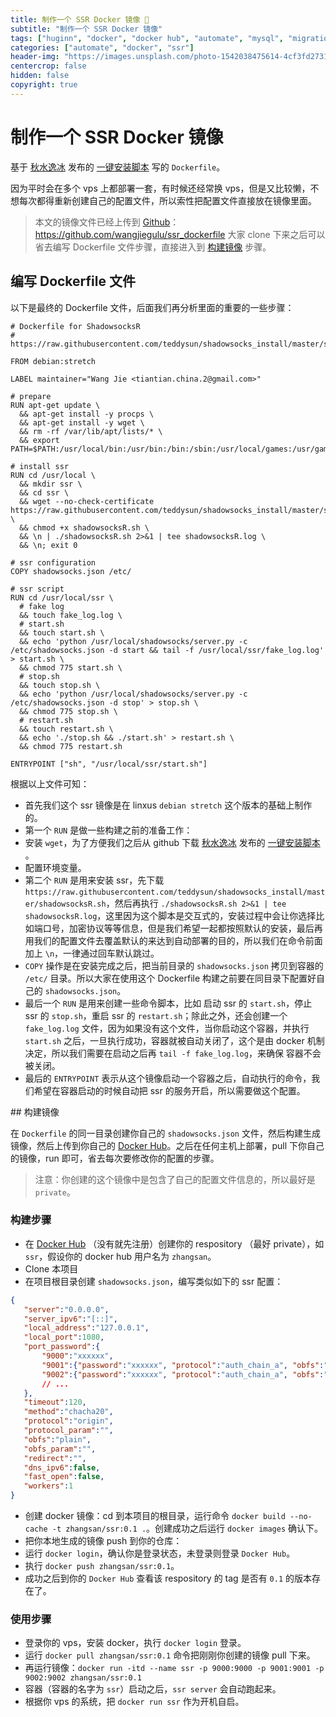 ```yaml
---
title: 制作一个 SSR Docker 镜像 🚀
subtitle: "制作一个 SSR Docker 镜像"
tags: ["huginn", "docker", "docker hub", "automate", "mysql", "migration", "shadowsocks", "shadowsocksr", "ss", "ssr"]
categories: ["automate", "docker", "ssr"]
header-img: "https://images.unsplash.com/photo-1542038475614-4cf3fd273167?ixlib=rb-0.3.5&ixid=eyJhcHBfaWQiOjEyMDd9&s=69b7455cdf7f43f3fbaf7cc0aecae92c&auto=format&fit=crop&w=2228&q=80"
centercrop: false
hidden: false
copyright: true
---
```


# 制作一个 SSR Docker 镜像

基于 [秋水逸冰](https://github.com/teddysun/shadowsocks_install) 发布的 [一键安装脚本](https://raw.githubusercontent.com/teddysun/shadowsocks_install/master/shadowsocksR.sh) 写的 `Dockerfile`。

因为平时会在多个 vps 上都部署一套，有时候还经常换 vps，但是又比较懒，不想每次都得重新创建自己的配置文件，所以索性把配置文件直接放在镜像里面。

> 本文的镜像文件已经上传到 [Github](https://github.com/wangjiegulu/ssr_dockerfile)：
> https://github.com/wangjiegulu/ssr_dockerfile
> 大家 clone 下来之后可以省去编写 Dockerfile 文件步骤，直接进入到 [构建镜像](#build_image) 步骤。

## 编写 Dockerfile 文件

以下是最终的 Dockerfile 文件，后面我们再分析里面的重要的一些步骤：

```docker
# Dockerfile for ShadowsocksR
# https://raw.githubusercontent.com/teddysun/shadowsocks_install/master/shadowsocksR.sh

FROM debian:stretch

LABEL maintainer="Wang Jie <tiantian.china.2@gmail.com>"

# prepare
RUN apt-get update \
  && apt-get install -y procps \
  && apt-get install -y wget \
  && rm -rf /var/lib/apt/lists/* \
  && export PATH=$PATH:/usr/local/bin:/usr/bin:/bin:/sbin:/usr/local/games:/usr/games

# install ssr
RUN cd /usr/local \
  && mkdir ssr \
  && cd ssr \
  && wget --no-check-certificate https://raw.githubusercontent.com/teddysun/shadowsocks_install/master/shadowsocksR.sh \
  && chmod +x shadowsocksR.sh \
  && \n | ./shadowsocksR.sh 2>&1 | tee shadowsocksR.log \
  && \n; exit 0

# ssr configuration
COPY shadowsocks.json /etc/

# ssr script
RUN cd /usr/local/ssr \
  # fake log
  && touch fake_log.log \
  # start.sh
  && touch start.sh \
  && echo 'python /usr/local/shadowsocks/server.py -c /etc/shadowsocks.json -d start && tail -f /usr/local/ssr/fake_log.log' > start.sh \
  && chmod 775 start.sh \
  # stop.sh
  && touch stop.sh \
  && echo 'python /usr/local/shadowsocks/server.py -c /etc/shadowsocks.json -d stop' > stop.sh \
  && chmod 775 stop.sh \
  # restart.sh
  && touch restart.sh \
  && echo './stop.sh && ./start.sh' > restart.sh \
  && chmod 775 restart.sh

ENTRYPOINT ["sh", "/usr/local/ssr/start.sh"]
```

根据以上文件可知：

- 首先我们这个 ssr 镜像是在 linxus `debian stretch` 这个版本的基础上制作的。
- 第一个 `RUN` 是做一些构建之前的准备工作：
 - 安装 `wget`，为了方便我们之后从 github 下载 [秋水逸冰](https://github.com/teddysun/shadowsocks_install) 发布的 [一键安装脚本](https://raw.githubusercontent.com/teddysun/shadowsocks_install/master/shadowsocksR.sh) 。
 - 配置环境变量。
- 第二个 `RUN` 是用来安装 ssr，先下载 `https://raw.githubusercontent.com/teddysun/shadowsocks_install/master/shadowsocksR.sh`，然后再执行 `./shadowsocksR.sh 2>&1 | tee shadowsocksR.log`，这里因为这个脚本是交互式的，安装过程中会让你选择比如端口号，加密协议等等信息，但是我们希望一起都按照默认的安装，最后再用我们的配置文件去覆盖默认的来达到自动部署的目的，所以我们在命令前面加上 `\n`，一律通过回车默认跳过。
- `COPY` 操作是在安装完成之后，把当前目录的 `shadowsocks.json` 拷贝到容器的 `/etc/` 目录。所以大家在使用这个 Dockerfile 构建之前要在同目录下配置好自己的 `shadowsocks.json`。
- 最后一个 `RUN` 是用来创建一些命令脚本，比如 启动 ssr 的 `start.sh`，停止 ssr 的 `stop.sh`，重启 ssr 的 `restart.sh`；除此之外，还会创建一个 `fake_log.log` 文件，因为如果没有这个文件，当你启动这个容器，并执行 `start.sh` 之后，一旦执行成功，容器就被自动关闭了，这个是由 docker 机制决定，所以我们需要在启动之后再 `tail -f fake_log.log`，来确保 容器不会被关闭。
- 最后的 `ENTRYPOINT` 表示从这个镜像启动一个容器之后，自动执行的命令，我们希望在容器启动的时候自动把 ssr 的服务开启，所以需要做这个配置。



<span id="build_image"/>
## 构建镜像

在 `Dockerfile` 的同一目录创建你自己的 `shadowsocks.json` 文件，然后构建生成镜像，然后上传到你自己的 [Docker Hub](https://hub.docker.com/)。之后在任何主机上部署，pull 下你自己的镜像，run 即可，省去每次要修改你的配置的步骤。

> 注意：你创建的这个镜像中是包含了自己的配置文件信息的，所以最好是 `private`。

### 构建步骤

- 在 [Docker Hub](https://hub.docker.com/) （没有就先注册）创建你的 respository （最好 private），如 `ssr`，假设你的 docker hub 用户名为 `zhangsan`。
- Clone 本项目
- 在项目根目录创建 `shadowsocks.json`，编写类似如下的 ssr 配置：
 
 ```json
 {
    "server":"0.0.0.0",
    "server_ipv6":"[::]",
    "local_address":"127.0.0.1",
    "local_port":1080,
    "port_password":{
        "9000":"xxxxxx",
        "9001":{"password":"xxxxxx", "protocol":"auth_chain_a", "obfs":"tls1.2_ticket_auth", "obfs_param":""},
        "9002":{"password":"xxxxxx", "protocol":"auth_chain_a", "obfs":"tls1.2_ticket_auth", "obfs_param":""}
        // ...
    },
    "timeout":120,
    "method":"chacha20",
    "protocol":"origin",
    "protocol_param":"",
    "obfs":"plain",
    "obfs_param":"",
    "redirect":"",
    "dns_ipv6":false,
    "fast_open":false,
    "workers":1
 }
 ```
 
- 创建 docker 镜像：cd 到本项目的根目录，运行命令 `docker build --no-cache -t zhangsan/ssr:0.1 .`。创建成功之后运行 `docker images` 确认下。
- 把你本地生成的镜像 push 到你的仓库：
 - 运行 `docker login`，确认你是登录状态，未登录则登录 `Docker Hub`。
 - 执行 `docker push zhangsan/ssr:0.1`。
 - 成功之后到你的 `Docker Hub` 查看该 respository 的 tag 是否有 `0.1` 的版本存在了。

### 使用步骤

- 登录你的 vps，安装 docker，执行 `docker login` 登录。
- 运行 `docker pull zhangsan/ssr:0.1` 命令把刚刚你创建的镜像 pull 下来。
- 再运行镜像：`docker run -itd --name ssr -p 9000:9000 -p 9001:9001 -p 9002:9002 zhangsan/ssr:0.1`
- 容器（容器的名字为 `ssr`）启动之后，`ssr server` 会自动跑起来。
- 根据你 vps 的系统，把 `docker run ssr` 作为开机自启。